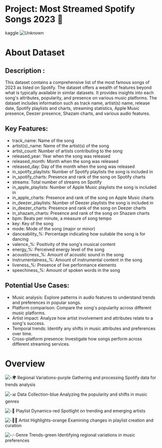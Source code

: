 # Project: Most Streamed Spotify Songs 2023 🎵
kaggle
![Unknown](https://github.com/IraSafonik/project_Most-Streamed-Spotify-Songs-2023/assets/32171563/1233206f-8365-4e98-bf62-d6ad9213d62c)

# About Dataset

## Description :
This dataset contains a comprehensive list of the most famous songs of 2023 as listed on Spotify. The dataset offers a wealth of features beyond what is typically available in similar datasets. It provides insights into each song's attributes, popularity, and presence on various music platforms. The dataset includes information such as track name, artist(s) name, release date, Spotify playlists and charts, streaming statistics, Apple Music presence, Deezer presence, Shazam charts, and various audio features.

## Key Features:
- track_name: Name of the song
- artist(s)_name: Name of the artist(s) of the song
- artist_count: Number of artists contributing to the song
- released_year: Year when the song was released
- released_month: Month when the song was released
- released_day: Day of the month when the song was released
- in_spotify_playlists: Number of Spotify playlists the song is included in
- in_spotify_charts: Presence and rank of the song on Spotify charts
- streams: Total number of streams on Spotify
- in_apple_playlists: Number of Apple Music playlists the song is included in
- in_apple_charts: Presence and rank of the song on Apple Music charts
- in_deezer_playlists: Number of Deezer playlists the song is included in
- in_deezer_charts: Presence and rank of the song on Deezer charts
- in_shazam_charts: Presence and rank of the song on Shazam charts
- bpm: Beats per minute, a measure of song tempo
- key: Key of the song
- mode: Mode of the song (major or minor)
- danceability_%: Percentage indicating how suitable the song is for dancing
- valence_%: Positivity of the song's musical content
- energy_%: Perceived energy level of the song
- acousticness_%: Amount of acoustic sound in the song
- instrumentalness_%: Amount of instrumental content in the song
- liveness_%: Presence of live performance elements
- speechiness_%: Amount of spoken words in the song

## Potential Use Cases:
- Music analysis: Explore patterns in audio features to understand trends and preferences in popular songs.
- Platform comparison: Compare the song's popularity across different music platforms.
- Artist impact: Analyze how artist involvement and attributes relate to a song's success.
- Temporal trends: Identify any shifts in music attributes and preferences over time.
- Cross-platform presence: Investigate how songs perform across different streaming services.

# Overview

![-🌍 Regional Variations-purple](https://github.com/IraSafonik/project_Most-Streamed-Spotify-Songs-2023/assets/32171563/faf64499-84e2-4c9a-ba1d-efc23409daa8)
Gathering and processing Spotify data for trends analysis

![-📊 Data Collection-blue](https://github.com/IraSafonik/project_Most-Streamed-Spotify-Songs-2023/assets/32171563/99c2d3ea-7704-4cf4-bf40-5cf23ec5acdd)
Analyzing the popularity and shifts in music genres

![-📁 Playlist Dynamics-red](https://github.com/IraSafonik/project_Most-Streamed-Spotify-Songs-2023/assets/32171563/a20f3b02-29d5-4a36-82e2-f8e1eb351ac7)
Spotlight on trending and emerging artists

![-👩‍🎤 Artist Highlights-orange](https://github.com/IraSafonik/project_Most-Streamed-Spotify-Songs-2023/assets/32171563/e5d45641-928a-4d25-b294-94cea9c67786)
Examining changes in playlist creation and curation

![-🎶 Genre Trends-green](https://github.com/IraSafonik/project_Most-Streamed-Spotify-Songs-2023/assets/32171563/8970fe2c-329b-4f2f-aca4-11fadbb76df6)
Identifying regional variations in music preferences
